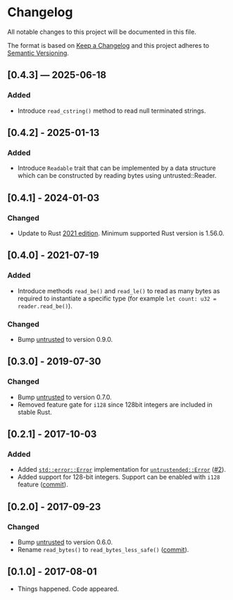 # Changelog

All notable changes to this project will be documented in this file.

The format is based on [Keep a Changelog](http://keepachangelog.com/en/1.1.0/)
and this project adheres to [Semantic Versioning](http://semver.org/spec/v2.0.0.html).

## [0.4.3] — 2025-06-18

### Added
* Introduce `read_cstring()` method to read null terminated strings.

## [0.4.2] - 2025-01-13

### Added
* Introduce `Readable` trait that can be implemented by a data structure which
  can be constructed by reading bytes using untrusted::Reader.

## [0.4.1] - 2024-01-03

### Changed
* Update to Rust [2021
  edition](https://doc.rust-lang.org/edition-guide/rust-2021/index.html).
  Minimum supported Rust version is 1.56.0.

## [0.4.0] - 2021-07-19

### Added
* Introduce methods `read_be()` and `read_le()` to read as many bytes as
  required to instantiate a specific type (for example `let count: u32 =
  reader.read_be()`).

### Changed
* Bump [untrusted](https://crates.io/crates/untrusted) to version 0.9.0.

## [0.3.0] - 2019-07-30

### Changed
* Bump [untrusted](https://crates.io/crates/untrusted) to version 0.7.0.
* Removed feature gate for `i128` since 128bit integers are included in stable Rust.

## [0.2.1] - 2017-10-03

### Added
* Added [`std::error::Error`](https://doc.rust-lang.org/stable/std/error/trait.Error.html) implementation for [`untrustended::Error`](https://docs.rs/untrustended/0.2.0/untrustended/enum.Error.html) ([#2](https://github.com/oherrala/untrustended/pull/3)).
* Added support for 128-bit integers. Support can be enabled with `i128` feature ([commit](https://github.com/oherrala/untrustended/commit/f97bc73ea539ec04988bab806f0a252981905bda)).

## [0.2.0] - 2017-09-23

### Changed
* Bump [untrusted](https://crates.io/crates/untrusted) to version 0.6.0.
* Rename `read_bytes()` to `read_bytes_less_safe()` ([commit](https://github.com/oherrala/untrustended/commit/8eaae8b008bfb831a7257dd66c58026254a54c9d)).


## [0.1.0] - 2017-08-01

* Things happened. Code appeared.
